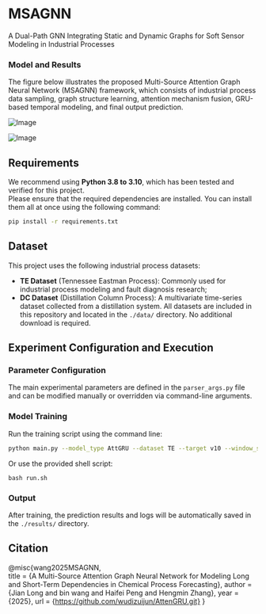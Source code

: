 # MSAGNN
A Dual-Path GNN Integrating Static and Dynamic Graphs for Soft Sensor Modeling in Industrial Processes

### Model and Results
The figure below illustrates the proposed Multi-Source Attention Graph Neural Network (MSAGNN) framework, which consists of industrial process data sampling, graph structure learning, attention mechanism fusion, GRU-based temporal modeling, and final output prediction.

![Image](https://github.com/user-attachments/assets/d8de9cce-b41d-4650-ab54-baba0b31b93f)

![Image](https://github.com/user-attachments/assets/d3335152-3719-48c4-ba15-324b805f8428)


## Requirements 
We recommend using **Python 3.8 to 3.10**, which has been tested and verified for this project.  
Please ensure that the required dependencies are installed. You can install them all at once using the following command:
```bash
pip install -r requirements.txt
```

##  Dataset

This project uses the following industrial process datasets:
- **TE Dataset** (Tennessee Eastman Process): Commonly used for industrial process modeling and fault diagnosis research;
- **DC Dataset** (Distillation Column Process): A multivariate time-series dataset collected from a distillation system.
All datasets are included in this repository and located in the `./data/` directory. No additional download is required.

## Experiment Configuration and Execution

### Parameter Configuration
The main experimental parameters are defined in the `parser_args.py` file and can be modified manually or overridden via command-line arguments.

### Model Training
Run the training script using the command line:
```bash
python main.py --model_type AttGRU --dataset TE --target v10 --window_size 16 --horizon 1
```
Or use the provided shell script:
```
bash run.sh
```
### Output
After training, the prediction results and logs will be automatically saved in the `./results/` directory.
## Citation
@misc{wang2025MSAGNN,                        
  title  = {A Multi-Source Attention Graph Neural Network for Modeling Long and Short-Term Dependencies in Chemical Process Forecasting},
  author = {Jian Long and bin wang and Haifei Peng and Hengmin Zhang},
  year   = {2025},
  url    = {https://github.com/wudizuijun/AttenGRU.git}
}
